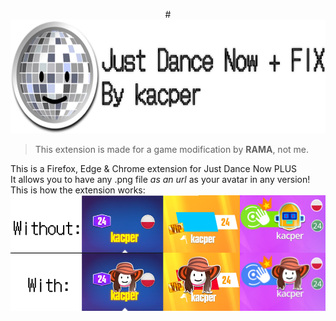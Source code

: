 <p align="center">
 # <img src="https://github.com/kaspGG/JDNplusFix/blob/main/imgs/img.png?raw=true" width="640" height="182">
</p>

>This extension is made for a game modification by **RAMA**, not me.<br>

This is a Firefox, Edge & Chrome extension for Just Dance Now PLUS<br>
It allows you to have any .png file *as an url* as your avatar in any version!<br>
 This is how the extension works:
![How the extension works](https://github.com/kaspGG/JDNplusFix/blob/main/imgs/example.png?raw=true)
